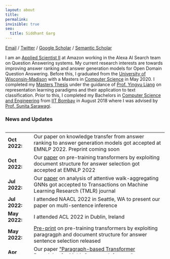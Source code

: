 ```yaml
---
layout: about
title:
permalink: 
invisible: true
seo:
  title: Siddhant Garg
---
```


<a href="mailto:sgarg33@wisc.edu">Email</a> / 
<a href="https://twitter.com/sid7954">Twitter</a> / <a href="https://scholar.google.com/citations?user=V02t618AAAAJ&hl=en&oi=ao">Google Scholar</a> / <a href="https://www.semanticscholar.org/author/Siddhant-Garg/2295877">Semantic Scholar</a> <br />

I am an <a href="https://www.amazon.science/">Applied Scientist II</a> at Amazon working in the Alexa AI Search team on Question Answering systems. My current research interests are towards improving answer ranking and answer generation models for Open Domain Question Answering. Before this, I graduated from the <a href="https://www.wisc.edu/">University of Wisconsin-Madison</a> with a Masters in <a href="https://www.cs.wisc.edu/">Computer Science</a> in May 2020. I completed my <a href="https://minds.wisconsin.edu/bitstream/handle/1793/80196/TR1862%20Siddhant%20Garg.pdf?sequence=1&isAllowed=y">Masters Thesis</a> under the guidance of <a href="http://pages.cs.wisc.edu/~yliang/">Prof. Yingyu Liang</a> on representation learning paradigms and their application to text classification. Prior to this, I completed my Bachelors in <a href="https://www.cse.iitb.ac.in/">Computer Science and Engineering</a> from <a href="https://www.iitb.ac.in/">IIT Bombay</a> in August 2018 where I was advised by <a href="https://www.cse.iitb.ac.in/~sunita/">Prof. Sunita Sarawagi</a>.

### News and Updates
<div style="height:400px;overflow:auto;">
<table>
<col width="100px">
<col width="650px">

<tr><td><b>Oct 2022:</b></td><td> Our paper on knowledge transfer from answer ranking to answer generation models got accepted at EMNLP 2022. Preprint coming soon</td></tr>
<tr><td><b>Oct 2022:</b></td><td> Our <a href="https://arxiv.org/abs/2205.10455">paper</a> on pre-training transformers by exploiting document structure for answer selection got accepted at EMNLP 2022</td></tr>
<tr><td><b>Jul 2022:</b></td><td> Our <a href="https://arxiv.org/abs/2110.02667">paper</a> on analysis of attentive walk-aggregating GNNs got accepted to Transactions on Machine Learning Research (TMLR) journal</td></tr>
<tr><td><b>Jul 2022:</b></td><td> I attended NAACL 2022 in Seattle, WA to present our paper on multi-sentence inference</td></tr>
<tr><td><b>May 2022:</b></td><td> I attended ACL 2022 in Dublin, Ireland</td></tr>
<tr><td><b>May 2022:</b></td><td> <a href="https://arxiv.org/abs/2205.10455">Pre-print</a> on pre-training transformers by exploiting paragragph and document structure for answer sentence selection released</td></tr>
<tr><td><b>Apr  2022:</b></td><td> Our paper <a href="https://arxiv.org/abs/2205.01228">"Paragraph-based Transformer Pretraining for Multi-Sentence Inference"</a> got accepted at NAACL 2022</td></tr>
<tr><td><b>Nov 2021:</b></td><td> <a href="https://arxiv.org/abs/2110.02667">Pre-print</a> on analysis of attentive walk-aggregating GNNs released</td></tr>  
<tr><td><b>Aug  2021:</b></td><td> Our paper <a href="https://arxiv.org/abs/2109.07009">"Will this Question be Answered? Question Filtering via Answer Model Distillation for Efficient Question Answering"</a> got accepted at EMNLP 2021 as an oral presentation</td></tr>
<tr><td><b>Aug  2021:</b></td><td> Our paper <a href="https://arxiv.org/abs/2101.11214">"Towards Robustness to Label Noise in Text Classification via Noise Modeling"</a> got accepted at CIKM 2021</td></tr>
<tr><td><b>Jul  2021:</b></td><td> I was recognised for being in the Top 10% of the reviewers for ICML 2021</td></tr>
<tr><td><b>Jul  2021:</b></td><td> I was recognised for being an Outstanding Reviewer for ACL 2021</td></tr>
<tr><td><b>Apr 2021:</b></td><td> <a href="https://arxiv.org/abs/2101.11214">Paper</a> on text classification with noisy labels accepted at two ICLR 2021 Workshops: RobustML and S2D-OLAD</td></tr>
<tr><td><b>Jan 2021:</b></td><td> <a href="https://arxiv.org/abs/2101.11214">Pre-print</a> on text classification with noisy labels released</td></tr>
<tr><td><b>Dec 2020:</b></td><td> I was recognised for being an Outstanding Reviewer for EMNLP 2020</td></tr>
<tr><td><b>Oct 2020:</b></td><td> I was recognised for being in the Top 10% of the reviewers for NeurIPS 2020</td></tr>
<tr><td><b>Sep 2020:</b></td><td> Our paper <a href="https://arxiv.org/abs/2008.02447">"Functional Regularization for Representation Learning: A Unified Theoretical Perspective"</a> got accepted to NeurIPS 2020</td></tr>
<tr><td><b>Sep 2020:</b></td><td> Our paper <a href="https://arxiv.org/abs/2004.05119">"BAE: BERT-based Adversarial Examples for Text Classification"</a> got accepted at EMNLP 2020 in the main conference</td></tr>
<tr><td><b>Sep 2020:</b></td><td> Our paper <a href="https://arxiv.org/abs/2004.05119">"Beyond Fine-tuning: Few-Sample Sentence Embedding Transfer"</a> got accepted at AACL 2020</td></tr>
<tr><td><b>Jul  2020:</b></td><td> Our paper <a href="https://arxiv.org/abs/2008.01761">"Can Adversarial Weight Perturbations Inject Neural Backdoors?"</a> got accepted at CIKM 2020</td></tr>
<tr><td><b>Jun 2020:</b></td><td> I joined Amazon Alexa AI Search as an Applied Scientist</td></tr>
<tr><td><b>May 2020:</b></td><td> <a href="https://arxiv.org/abs/2005.04316">Survey</a> on advances in Quantum Deep Learning released</td></tr>
<tr><td><b>May 2020:</b></td><td> Defended my <a href="https://minds.wisconsin.edu/bitstream/handle/1793/80196/TR1862%20Siddhant%20Garg.pdf?sequence=1&isAllowed=y">Master's Thesis</a> on representation learning paradigms and their application to text classification </td></tr>
<tr><td><b>Apr 2020:</b></td><td> <a href="https://arxiv.org/abs/2004.05119">Pre-print</a> on fine-tuning BERT for data scarce text classification released</td></tr>
<tr><td><b>Apr 2020:</b></td><td> <a href="https://arxiv.org/abs/2004.01970">Pre-print</a> on generating adversarial examples for NLP using BERT released</td></tr>
<tr><td><b>Feb 2020:</b></td><td> Presented our <a href="https://arxiv.org/abs/1911.04118">paper</a> on transformers for answer selection at AAAI 2020, New York City </td></tr>
<tr><td><b>Nov 2019:</b></td><td> <a href="https://arxiv.org/abs/1911.04118">Paper</a> on transformers for answer selection accepted for oral presentation at AAAI 2020 </td></tr>
<tr><td><b>Oct 2019:</b></td><td> <a href="https://ieeexplore.ieee.org/abstract/document/8960990">Paper</a> on making inference graphs interpretable for face recognition accepted at IVCNZ 2019, New Zealand</td></tr>
<tr><td><b>Sep 2019:</b></td><td> <a href="https://arxiv.org/abs/1910.01161">Paper</a> on stochastic bandits with delayed composite feedback accepted at NeurIPS 2019 Workshop on ML with Guarantees </td></tr>
<tr><td><b>Jun 2019:</b></td><td> Two posters accepted at the Midwest Machine Learning Symposium(MMLS) 2019 </td></tr>
<tr><td><b>May 2019:</b></td><td> I joined Amazon Alexa Search at Manhattan Beach, CA as an Applied Scientist Intern under <a href="http://disi.unitn.it/~moschitti/">Alessandro Moschitti</a></td></tr>
<tr><td><b>Nov 2018:</b></td><td> My co-author Shiv Shankar presented our paper at EMNLP 2018, Brussels, Belgium</td></tr>
<tr><td><b>Sep 2018:</b></td><td> I joined the Department of Computer Science at the University of Wisconsin-Madison as a Masters student </td></tr>
<tr><td><b>Aug 2018:</b></td><td> Short <a href="https://www.aclweb.org/anthology/D18-1065.pdf">paper</a> on differentiable hard attention for seq2seq learning accepted at EMNLP 2018 </td></tr>
<tr><td><b>May 2018:</b></td><td> Defended my <a href="https://drive.google.com/file/d/1Qj2ymtgOceUwHQKpkU_xkmU5PpZ0SjAf/view?usp=sharing">Bachelor's Thesis</a> on structured attention models for seq2seq learning</td></tr>
</table>
</div>
